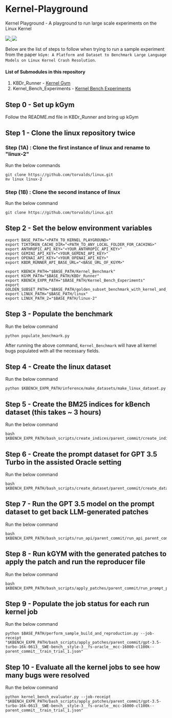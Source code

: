 # Kernel-Playground
Kernel Playground - A playground to run large scale experiments on the Linux Kernel
<p align="left">
    <a href="https://arxiv.org/abs/2407.02680"><img src="https://img.shields.io/badge/arXiv-2407.02680-b31b1b.svg?style=for-the-badge"> </a>
    <a href="https://opensource.org/license/mit/"><img src="https://img.shields.io/badge/License-MIT-blue.svg?style=for-the-badge"> </a>
</p>

Below are the list of steps to follow when trying to run a sample experiment from the paper ```kGym: A Platform and Dataset to Benchmark Large Language Models on Linux Kernel Crash Resolution```.

#### List of Submodules in this repository
1. KBDr_Runner - [Kernel Gym](https://github.com/Alex-Mathai-98/kGym-Kernel-Gym)
2. Kernel_Bench_Experiments - [Kernel Bench Experiments](https://github.com/Alex-Mathai-98/kGym-Kernel-Bench-Experiments)

## Step 0 - Set up kGym
Follow the README.md file in KBDr_Runner and bring up kGym

## Step 1 - Clone the linux repository twice
### Step (1A) : Clone the first instance of linux and rename to "linux-2"
Run the below commands
```
git clone https://github.com/torvalds/linux.git
mv linux linux-2
```

### Step (1B) : Clone the second instance of linux
Run the below command
```
git clone https://github.com/torvalds/linux.git
```

## Step 2 - Set the below environment variables
```
export BASE_PATH="<PATH_TO_KERNEL_PLAYGROUND>"
export TIKTOKEN_CACHE_DIR="<PATH_TO_ANY_LOCAL_FOLDER_FOR_CACHING>"
export ANTHROPIC_API_KEY="<YOUR_ANTHROPIC_API_KEY>"
export GEMINI_API_KEY="<YOUR_GEMINI_API_KEY>"
export OPENAI_API_KEY="<YOUR_OPENAI_API_KEY>"
export KBDR_RUNNER_API_BASE_URL="<BASE_URL_OF_KGYM>"

export KBENCH_PATH="$BASE_PATH/Kernel_Benchmark"
export KGYM_PATH="$BASE_PATH/KBDr_Runner"
export KBENCH_EXPR_PATH="$BASE_PATH/Kernel_Bench_Experiments"
export GOLDEN_SUBSET_PATH="$BASE_PATH/golden_subset_benchmark_with_kernel_and_image_try_3.json"
export LINUX_PATH="$BASE_PATH/linux"
export LINUX_PATH_2="$BASE_PATH/linux-2"
```

## Step 3 - Populate the benchmark
Run the below command
```
python populate_benchmark.py
```

After running the above command, ```Kernel_Benchmark``` will have all kernel bugs populated with all the necessary fields.

## Step 4 - Create the linux dataset
Run the below command
```
python $KBENCH_EXPR_PATH/inference/make_datasets/make_linux_dataset.py
```

## Step 5 - Create the BM25 indices for kBench dataset (this takes ~ 3 hours)
Run the below command
```
bash $KBENCH_EXPR_PATH/bash_scripts/create_indices/parent_commit/create_indices_parent_commit.sh
```

## Step 6 - Create the prompt dataset for GPT 3.5 Turbo in the assisted Oracle setting
Run the below command
```
bash $KBENCH_EXPR_PATH/bash_scripts/create_dataset/parent_commit/create_dataset_parent_commit_oracle_gpt_3.5_turbo.sh
```

## Step 7 - Run the GPT 3.5 model on the prompt dataset to get back LLM-generated patches
Run the below command
```
bash $KBENCH_EXPR_PATH/bash_scripts/run_api/parent_commit/run_api_parent_commit_oracle_prompting_for_gpt_3.5.sh
```

## Step 8 - Run kGYM with the generated patches to apply the patch and run the reproducer file
Run the below command
```
bash $KBENCH_EXPR_PATH/bash_scripts/apply_patches/parent_commit/run_prompt_predictions_parent_commit_oracle_gpt_3.5.sh
```

## Step 9 - Populate the job status for each run kernel job
Run the below command
```
python $BASE_PATH/perform_sample_build_and_reproduction.py --job-receipt "$KBENCH_EXPR_PATH/bash_scripts/apply_patches/parent_commit/gpt-3.5-turbo-16k-0613__SWE-bench__style-3__fs-oracle__mcc-16000-cl100k--parent_commit__train_trial_1.json"
```

## Step 10 - Evaluate all the kernel jobs to see how many bugs were resolved
Run the below command
```
python kernel_bench_evaluator.py --job-receipt "$KBENCH_EXPR_PATH/bash_scripts/apply_patches/parent_commit/gpt-3.5-turbo-16k-0613__SWE-bench__style-3__fs-oracle__mcc-16000-cl100k--parent_commit__train_trial_1.json"
```



